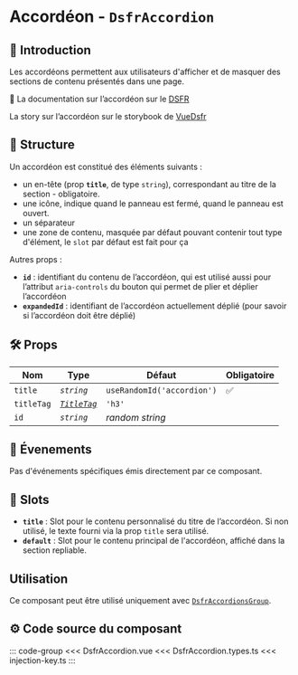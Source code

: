 # Accordéon - `DsfrAccordion`

## 🌟 Introduction

Les accordéons permettent aux utilisateurs d'afficher et de masquer des sections de contenu présentés dans une page.

🏅 La documentation sur l’accordéon sur le [DSFR](https://www.systeme-de-design.gouv.fr/elements-d-interface/composants/accordeon)

<VIcon name="vi-file-type-storybook" /> La story sur l’accordéon sur le storybook de [VueDsfr](https://storybook.vue-ds.fr/?path=/docs/composants-dsfraccordion--docs)

## 📐 Structure

Un accordéon est constitué des éléments suivants :

- un en-tête (prop **`title`**, de type `string`), correspondant au titre de la section - obligatoire.
- une icône, <VIcon name="ri-arrow-drop-down-line" scale="1.25" /> indique quand le panneau est fermé, <VIcon name="ri-arrow-drop-up-line" scale="1.25" /> quand le panneau est ouvert.
- un séparateur
- une zone de contenu, masquée par défaut pouvant contenir tout type d'élément, le `slot` par défaut est fait pour ça

Autres props :

- **`id`** : identifiant du contenu de l’accordéon, qui est utilisé aussi pour l’attribut `aria-controls` du bouton qui permet de plier et déplier l’accordéon
- **`expandedId`** : identifiant de l’accordéon actuellement déplié (pour savoir si l’accordéon doit être déplié)

## 🛠️ Props

|  Nom                    |   Type                                    |  Défaut          | Obligatoire  |
| ----------------------- | ----------------------------------------- | ---------------- | -------------|
| `title`                 | *`string`*                                | `useRandomId('accordion')`                 | ✅           |
| `titleTag`              | [*`TitleTag`*](/docs/types.md#title-tag)  |    `'h3'`        |              |
| `id`                    | *`string`*                                | *random string*  |              |

## 📡 Évenements

Pas d'événements spécifiques émis directement par ce composant.

## 🧩 Slots

- **`title`** : Slot pour le contenu personnalisé du titre de l’accordéon. Si non utilisé, le texte fourni via la prop `title` sera utilisé.
- **`default`** : Slot pour le contenu principal de l'accordéon, affiché dans la section repliable.

## Utilisation

Ce composant peut être utilisé uniquement avec [`DsfrAccordionsGroup`](/composants/DsfrAccordionsGroup).

## ⚙️ Code source du composant

::: code-group
<<< DsfrAccordion.vue
<<< DsfrAccordion.types.ts
<<< injection-key.ts
:::
